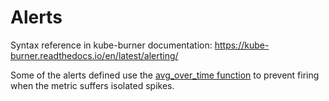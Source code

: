 # Alerts

Syntax reference in kube-burner documentation: https://kube-burner.readthedocs.io/en/latest/alerting/

Some of the alerts defined use the [avg_over_time function](https://prometheus.io/docs/prometheus/latest/querying/functions/#aggregation_over_time) to prevent firing when the metric suffers isolated spikes.
